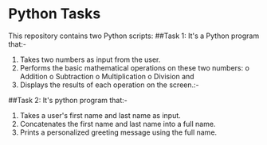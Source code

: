 # Python Tasks

This repository contains two Python scripts:
##Task 1:
It's a  Python program that:-
1.  Takes two numbers as input from the user.
2.  Performs the basic mathematical operations on these two numbers:
o	Addition
o	Subtraction
o	Multiplication
o	Division
and 
4.  Displays the results of each operation on the screen.:-


##Task 2:
It's python program that:-
1.  Takes a user's first name and last name as input.
2.  Concatenates the first name and last name into a full name.
3.  Prints a personalized greeting message using the full name.

